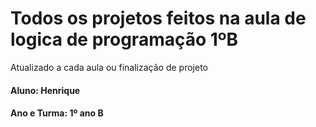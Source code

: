 # Todos os projetos feitos na aula de logica de programação 1ºB

Atualizado a cada aula ou finalização de projeto

#### Aluno: Henrique 
#### Ano e Turma: 1º ano B